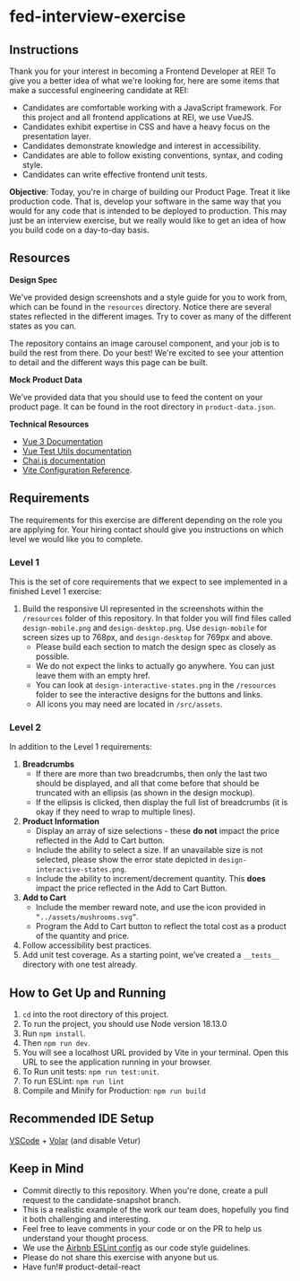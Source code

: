 # fed-interview-exercise
## **Instructions**

Thank you for your interest in becoming a Frontend Developer at REI! To give you a
better idea of what we're looking for, here are some items that make a successful
engineering candidate at REI:

* Candidates are comfortable working with a JavaScript framework. For this project and all frontend applications at REI, we use VueJS.
* Candidates exhibit expertise in CSS and have a heavy focus on the presentation layer.
* Candidates demonstrate knowledge and interest in accessibility.
* Candidates are able to follow existing conventions, syntax, and coding style.
* Candidates can write effective frontend unit tests.

**Objective**: Today, you're in charge of building our Product Page. Treat it like production code. That is, develop your software in the same way that you would for any code that is intended to be deployed to production. This may just be an interview exercise, but we really would like to get an idea of how you build code on a day-to-day basis.
## **Resources**

**Design Spec**

We've provided design screenshots and a style guide for you to work from, which can be found in the `resources` directory. Notice there are several states reflected in the different images. Try to cover as many of the different states as you can. 

The repository contains an image carousel component, and your job is to build the rest from there. Do your best! We're excited to see your attention to detail and the different ways this page can be built. 

**Mock Product Data**

We’ve provided data that you should use to feed the content on your product page. It can be found in the root directory in `product-data.json`. 

**Technical Resources**
* [Vue 3 Documentation](https://vuejs.org/guide/introduction.html)
* [Vue Test Utils documentation](https://vue-test-utils.vuejs.org/)
* [Chai.js documentation](https://www.chaijs.com/)
* [Vite Configuration Reference](https://vitejs.dev/config/).


## Requirements

The requirements for this exercise are different depending on the role you are applying for. Your hiring contact should give you instructions on which level we would like you to complete.

### Level 1
This is the set of core requirements that we expect to see implemented in a finished Level 1 exercise:

1. Build the responsive UI represented in the screenshots within the `/resources` folder of this repository. In that folder you will find  files called `design-mobile.png` and `design-desktop.png`. Use `design-mobile` for screen sizes up to 768px, and `design-desktop` for 769px and above.
    * Please build each section to match the design spec as closely as possible. 
    * We do not expect the links to actually go anywhere. You can just leave them with an empty href.
    * You can look at `design-interactive-states.png` in the `/resources` folder to see the interactive designs for the buttons and links.
    * All icons you may need are located in `/src/assets`.

### Level 2
In addition to the Level 1 requirements:

1. **Breadcrumbs**
    * If there are more than two breadcrumbs, then only the last two should be displayed, and all that come before that should be truncated with an ellipsis (as shown in the design mockup).
    * If the ellipsis is clicked, then display the full list of breadcrumbs (it is okay if they need to wrap to multiple lines).
2. **Product Information**
    * Display an array of size selections - these **do not** impact the price reflected in the Add to Cart button.
    * Include the ability to select a size. If an unavailable size is not selected, please show the error state depicted in `design-interactive-states.png`.
    * Include the ability to increment/decrement quantity. This **does** impact the price reflected in the Add to Cart Button.
3. **Add to Cart**
    * Include the member reward note, and use the icon provided in `“../assets/mushrooms.svg”`.
    * Program the Add to Cart button to reflect the total cost as a product of the quantity and price.
5. Follow accessibility best practices.
6. Add unit test coverage. As a starting point, we’ve created a `__tests__` directory with one test already. 

## How to Get Up and Running

1. `cd` into the root directory of this project.
2. To run the project, you should use Node version 18.13.0
3. Run `npm install`.
4. Then `npm run dev`.
5. You will see a localhost URL provided by Vite in your terminal. Open this URL to see the application running in your browser.
6. To Run unit tests: `npm run test:unit`.
7. To run ESLint: `npm run lint`
8. Compile and Minify for Production: `npm run build`
## Recommended IDE Setup

[VSCode](https://code.visualstudio.com/) + [Volar](https://marketplace.visualstudio.com/items?itemName=Vue.volar) (and disable Vetur)
## Keep in Mind

* Commit directly to this repository. When you're done, create a pull request to the candidate-snapshot branch.
* This is a realistic example of the work our team does, hopefully you find it both challenging and interesting.
* Feel free to leave comments in your code or on the PR to help us understand your thought process.
* We use the [Airbnb ESLint config](https://www.npmjs.com/package/eslint-config-airbnb-base) as our code style guidelines.
* Please do not share this exercise with anyone but us.
* Have fun!# product-detail-react

